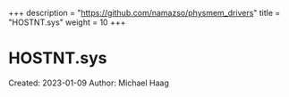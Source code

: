 +++
description = "https://github.com/namazso/physmem_drivers"
title = "HOSTNT.sys"
weight = 10
+++

# HOSTNT.sys

Created: 2023-01-09
Author: Michael Haag


